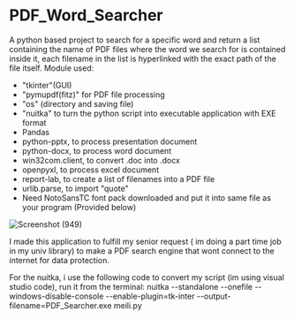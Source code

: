 # PDF_Word_Searcher
A python based project to search for a specific word and return a list containing the name of PDF files where the word we search for is contained inside it, each filename in the list is hyperlinked with the exact path of the file itself.
Module used:<br /> 
- "tkinter"(GUI)<br />
- "pymupdf(fitz)" for PDF file processing<br />
- "os" (directory and saving file)<br />
- "nuitka" to turn the python script into executable application with EXE format<br />
- Pandas
- python-pptx, to process presentation document<br />
- python-docx, to process word document<br />
- win32com.client, to convert .doc into .docx<br />
- openpyxl, to process excel document<br />
- report-lab, to create a list of filenames into a PDF file<br />
- urlib.parse, to import "quote"
- Need NotoSansTC font pack downloaded and put it into same file as your program (Provided below)


![Screenshot (949)](https://github.com/user-attachments/assets/4cf3a55e-9b96-4403-bf49-d91748e8f4b0)

I made this application to fulfill my senior request ( im doing a part time job in my univ library) to make a PDF search engine that wont connect to the internet for data protection.

For the nuitka, i use the following code to convert my script (im using visual studio code), run it from the terminal:
nuitka --standalone --onefile --windows-disable-console --enable-plugin=tk-inter --output-filename=PDF_Searcher.exe meili.py



